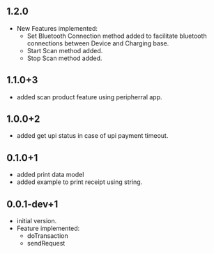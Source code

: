 ## 1.2.0
* New Features implemented: 
  * Set Bluetooth Connection method added to facilitate bluetooth connections between Device and Charging base.
  * Start Scan method added.
  * Stop Scan method added.

## 1.1.0+3

* added scan product feature using peripherral app.

## 1.0.0+2

* added get upi status in case of upi payment timeout.

## 0.1.0+1

* added print data model
* added example to print receipt using string.

## 0.0.1-dev+1

* initial version.
* Feature implemented:  
  * doTransaction
  * sendRequest